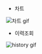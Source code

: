 - 차트

![차트 gif](https://user-images.githubusercontent.com/74299317/173784045-85518631-5ddc-4a0b-b4d2-80c36c1808b5.gif)

- 이력조회

![history gif](https://user-images.githubusercontent.com/74299317/174527676-1a3d43b4-fa12-45ff-b2a9-ec4652007d0a.gif)
